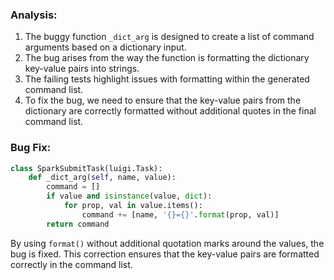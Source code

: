### Analysis:
1. The buggy function `_dict_arg` is designed to create a list of command arguments based on a dictionary input.
2. The bug arises from the way the function is formatting the dictionary key-value pairs into strings.
3. The failing tests highlight issues with formatting within the generated command list.
4. To fix the bug, we need to ensure that the key-value pairs from the dictionary are correctly formatted without additional quotes in the final command list.

### Bug Fix:
```python
class SparkSubmitTask(luigi.Task):
    def _dict_arg(self, name, value):
        command = []
        if value and isinstance(value, dict):
            for prop, val in value.items():
                command += [name, '{}={}'.format(prop, val)]
        return command
```

By using `format()` without additional quotation marks around the values, the bug is fixed. This correction ensures that the key-value pairs are formatted correctly in the command list.